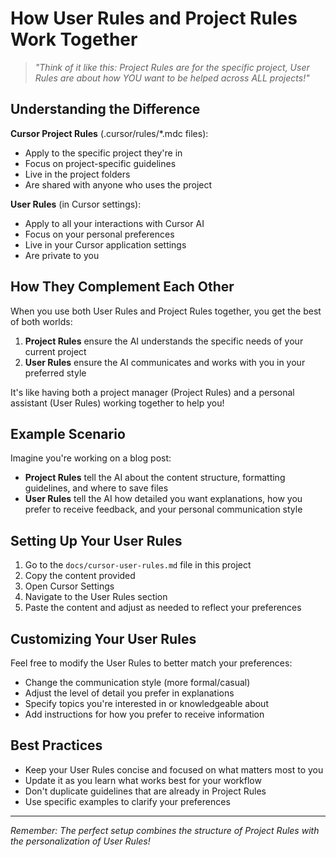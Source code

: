 # How User Rules and Project Rules Work Together

> *"Think of it like this: Project Rules are for the specific project, User Rules are about how YOU want to be helped across ALL projects!"*

## Understanding the Difference

**Cursor Project Rules** (.cursor/rules/*.mdc files):
- Apply to the specific project they're in
- Focus on project-specific guidelines
- Live in the project folders
- Are shared with anyone who uses the project

**User Rules** (in Cursor settings):
- Apply to all your interactions with Cursor AI
- Focus on your personal preferences
- Live in your Cursor application settings
- Are private to you

## How They Complement Each Other

When you use both User Rules and Project Rules together, you get the best of both worlds:

1. **Project Rules** ensure the AI understands the specific needs of your current project
2. **User Rules** ensure the AI communicates and works with you in your preferred style

It's like having both a project manager (Project Rules) and a personal assistant (User Rules) working together to help you!

## Example Scenario

Imagine you're working on a blog post:

- **Project Rules** tell the AI about the content structure, formatting guidelines, and where to save files
- **User Rules** tell the AI how detailed you want explanations, how you prefer to receive feedback, and your personal communication style

## Setting Up Your User Rules

1. Go to the `docs/cursor-user-rules.md` file in this project
2. Copy the content provided
3. Open Cursor Settings
4. Navigate to the User Rules section
5. Paste the content and adjust as needed to reflect your preferences

## Customizing Your User Rules

Feel free to modify the User Rules to better match your preferences:

- Change the communication style (more formal/casual)
- Adjust the level of detail you prefer in explanations
- Specify topics you're interested in or knowledgeable about
- Add instructions for how you prefer to receive information

## Best Practices

- Keep your User Rules concise and focused on what matters most to you
- Update it as you learn what works best for your workflow
- Don't duplicate guidelines that are already in Project Rules
- Use specific examples to clarify your preferences

---

*Remember: The perfect setup combines the structure of Project Rules with the personalization of User Rules!* 